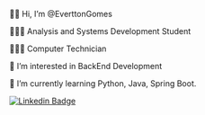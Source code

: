 👋🏼 Hi, I’m @EverttonGomes
  
👨🏽‍💻 Analysis and Systems Development Student

👨🏽‍🔧 Computer Technician 

👀 I’m interested in BackEnd Development

🌱 I’m currently learning Python, Java, Spring Boot. 

[![Linkedin Badge](https://img.shields.io/badge/-LinkedIn-blue?style=flat-square&logo=Linkedin&logoColor=white&link=https://https://www.linkedin.com/in/evertton-gomes/)](https://www.linkedin.com/in/evertton-gomes/)

<!---
EverttonGomes/EverttonGomes is a ✨ special ✨ repository because its `README.md` (this file) appears on your GitHub profile.
You can click the Preview link to take a look at your changes.
--->
